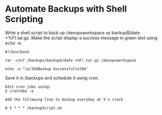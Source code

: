 # Automate Backups with Shell Scripting

Write a shell script to back up /devopsworkspace as backup$(date +%F).tar.gz.
Make the script display a success message in green text using echo -e.

    #!/bin/bash

    tar -czvf /backups/backup$(date +%F).tar.gz /devopsworkspace
    
    echo -e "\e[32mBackup Successful\e[0m"
    
Save it in /backups and schedule it using cron.

    Edit cron jobs using:
    $ crontabe -e

    Add the following line to backup everyday at 5'o clock

    0 5 * * * /backupScript.sh

    

